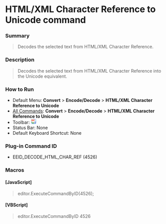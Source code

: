 # HTML/XML Character Reference to Unicode command

### Summary

> Decodes the selected text from HTML/XML Character Reference.

### Description

> Decodes the selected text from HTML/XML Character Reference into the Unicode equivalent.

### How to Run

- Default Menu: **Convert** \> **Encode/Decode** \> **HTML/XML Character Reference to Unicode**
- [All Commands](../tools/all_commands): **Convert** \> **Encode/Decode** \> **HTML/XML Character Reference to Unicode**
- Toolbar:
![](../../images/html2uni24x16.gif)
- Status Bar: None
- Default Keyboard Shortcut: None

### Plug-in Command ID

- EEID\_DECODE\_HTML\_CHAR\_REF (4526)

### Macros

#### \[JavaScript\]

> editor.ExecuteCommandByID(4526);

#### \[VBScript\]

> editor.ExecuteCommandByID 4526
